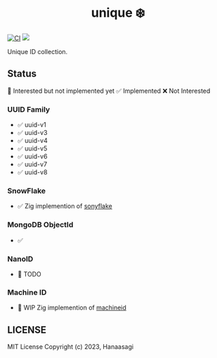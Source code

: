 <h1 align="center"> unique ❄️  </h1>

[![CI](https://github.com/dying-will-bullet/unique/actions/workflows/ci.yaml/badge.svg)](https://github.com/dying-will-bullet/unique/actions/workflows/ci.yaml)
![](https://img.shields.io/badge/language-zig-%23ec915c)

Unique ID collection.

## Status

🚧 Interested but not implemented yet ✅ Implemented ❌ Not Interested

### UUID Family

- ✅ uuid-v1
- ✅ uuid-v3
- ✅ uuid-v4
- ✅ uuid-v5
- ✅ uuid-v6
- ✅ uuid-v7
- ✅ uuid-v8

### SnowFlake

- ✅ Zig implemention of [sonyflake](https://github.com/sony/sonyflake)

### MongoDB ObjectId

- ✅

### NanoID

- 🚧 TODO

### Machine ID

- 🚧 WIP Zig implemention of [machineid](https://github.com/denisbrodbeck/machineid)

## LICENSE

MIT License Copyright (c) 2023, Hanaasagi
